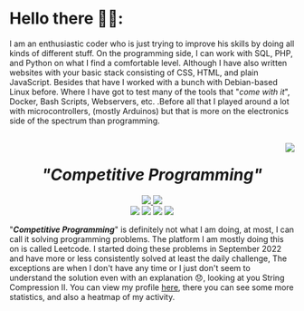 # Hello there 👋🤓:
I am an enthusiastic coder who is just trying to improve his skills by doing all kinds of different stuff. On the programming side, I can work with SQL, PHP, and Python on what I find a comfortable level. Although I have also written websites with your basic stack consisting of CSS, HTML, and plain JavaScript. Besides that have I worked with a bunch with Debian-based Linux before. Where I have got to test many of the tools that "*come with it*", Docker, Bash Scripts, Webservers, etc. .Before all that I played around a lot with microcontrollers, (mostly Arduinos) but that is more on the electronics side of the spectrum than programming.

<br>
<a href="https://leetcode.com/JOSCHLINER/">
  <img src="https://leetcode.com/_next/static/images/logo-ff2b712834cf26bf50a5de58ee27bcef.png" align="right">
</a>
<div align="center">
  <h1><i>"Competitive Programming"</i></h1>
    <div>
         <a href="https://leetcode.com/JOSCHLINER/">
           <img src="https://badges.peiyuan.ch/leetcode/joschliner/name?logo=leetcode&logoColor=white&color=midnightblue">
         </a>
        <img src="https://badges.peiyuan.ch/leetcode/joschliner/ranking?color=orchid">
    </div>
    <div>
      <img src="https://badges.peiyuan.ch/leetcode/joschliner/solved?difficulty=all&color=blue">
      <img src="https://badges.peiyuan.ch/leetcode/joschliner/solved?difficulty=easy&color=darkgreen">
      <img src="https://badges.peiyuan.ch/leetcode/joschliner/solved?difficulty=medium&color=orange">
      <img src="https://badges.peiyuan.ch/leetcode/joschliner/solved?difficulty=hard&color=darkred">
    </div>
</div>

"***Competitive Programming***" is definitely not what I am doing, at most, I can call it solving programming problems. The platform I am mostly doing this on is called Leetcode. I started doing these problems in September 2022 and have more or less consistently solved at least the daily challenge, The exceptions are when I don't have any time or I just don't seem to understand the solution even with an explanation 😞, looking at you String Compression II. You can view my profile [here](https://leetcode.com/JOSCHLINER/), there you can see some more statistics, and also a heatmap of my activity.


<!-- ![](https://leetcard.jacoblin.cool/joschliner?ext=heatmap&hide=ranking,username,icon&font=&radius=2&theme=auto) -->
